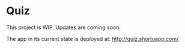 # Quiz

This project is WIP. Updates are coming soon.

The app in its current state is deployed at: http://quiz.shortuapp.com/